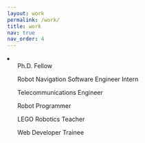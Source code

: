 ```yaml
---
layout: work
permalink: /work/
title: work
nav: true
nav_order: 4
---
```


<li>
  <ul> Ph.D. Fellow </ul>
  <ul> Robot Navigation Software Engineer Intern </ul>
  <ul> Telecommunications Engineer </ul>
  <ul> Robot Programmer </ul>
  <ul> LEGO Robotics Teacher </ul>
  <ul> Web Developer Trainee </ul>
</li>
